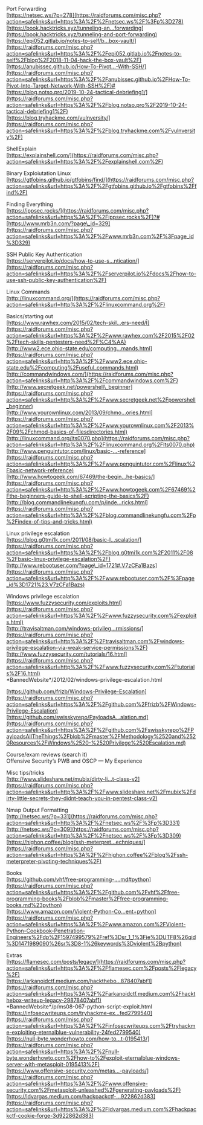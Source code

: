 Port Forwarding  
[https://netsec.ws/?p=278](https://raidforums.com/misc.php?action=safelinks&url=https%3A%2F%2Fnetsec.ws%2F%3Fp%3D278)  
[https://book.hacktricks.xyz/tunneling-an...forwarding](https://book.hacktricks.xyz/tunneling-and-port-forwarding)  
[https://epi052.gitlab.io/notes-to-self/b...box-vault/](https://raidforums.com/misc.php?action=safelinks&url=https%3A%2F%2Fepi052.gitlab.io%2Fnotes-to-self%2Fblog%2F2018-11-04-hack-the-box-vault%2F)  
[https://anubissec.github.io/How-To-Pivot...-With-SSH/](https://raidforums.com/misc.php?action=safelinks&url=https%3A%2F%2Fanubissec.github.io%2FHow-To-Pivot-Into-Target-Network-With-SSH%2F)#  
[https://blog.notso.pro/2019-10-24-tactical-debriefing1/](https://raidforums.com/misc.php?action=safelinks&url=https%3A%2F%2Fblog.notso.pro%2F2019-10-24-tactical-debriefing1%2F)  
[https://blog.tryhackme.com/vulnversity/](https://raidforums.com/misc.php?action=safelinks&url=https%3A%2F%2Fblog.tryhackme.com%2Fvulnversity%2F)  
  
ShellExplain  
[https://explainshell.com/](https://raidforums.com/misc.php?action=safelinks&url=https%3A%2F%2Fexplainshell.com%2F)  
  
Binary Exploiutation Linux  
[https://gtfobins.github.io/gtfobins/find/](https://raidforums.com/misc.php?action=safelinks&url=https%3A%2F%2Fgtfobins.github.io%2Fgtfobins%2Ffind%2F)  
  
Finding Everything  
[https://ippsec.rocks/](https://raidforums.com/misc.php?action=safelinks&url=https%3A%2F%2Fippsec.rocks%2F)?#  
[https://www.mrb3n.com/?page\_id=329](https://raidforums.com/misc.php?action=safelinks&url=https%3A%2F%2Fwww.mrb3n.com%2F%3Fpage_id%3D329)  
  
SSH Public Key Authentication  
[https://serverpilot.io/docs/how-to-use-s...ntication/](https://raidforums.com/misc.php?action=safelinks&url=https%3A%2F%2Fserverpilot.io%2Fdocs%2Fhow-to-use-ssh-public-key-authentication%2F)  
  
Linux Commands  
[http://linuxcommand.org/](https://raidforums.com/misc.php?action=safelinks&url=http%3A%2F%2Flinuxcommand.org%2F)  
  
Basics/starting out  
[https://www.rawhex.com/2015/02/tech-skil...ers-need/Ī](https://raidforums.com/misc.php?action=safelinks&url=https%3A%2F%2Fwww.rawhex.com%2F2015%2F02%2Ftech-skills-pentesters-need%2F%C4%AA)  
[http://www2.ece.ohio-state.edu/computing...mands.html](https://raidforums.com/misc.php?action=safelinks&url=http%3A%2F%2Fwww2.ece.ohio-state.edu%2Fcomputing%2Fuseful_commands.html)  
[http://commandwindows.com/](https://raidforums.com/misc.php?action=safelinks&url=http%3A%2F%2Fcommandwindows.com%2F)  
[http://www.secretgeek.net/powershell\_beginner](https://raidforums.com/misc.php?action=safelinks&url=http%3A%2F%2Fwww.secretgeek.net%2Fpowershell_beginner)  
[http://www.yourownlinux.com/2013/09/chmo...ories.html](https://raidforums.com/misc.php?action=safelinks&url=http%3A%2F%2Fwww.yourownlinux.com%2F2013%2F09%2Fchmod-basics-of-filesdirectories.html)  
[http://linuxcommand.org/lts0070.php](https://raidforums.com/misc.php?action=safelinks&url=http%3A%2F%2Flinuxcommand.org%2Flts0070.php)  
[http://www.penguintutor.com/linux/basic-...-reference](https://raidforums.com/misc.php?action=safelinks&url=http%3A%2F%2Fwww.penguintutor.com%2Flinux%2Fbasic-network-reference)  
[http://www.howtogeek.com/67469/the-begin...he-basics/](https://raidforums.com/misc.php?action=safelinks&url=http%3A%2F%2Fwww.howtogeek.com%2F67469%2Fthe-beginners-guide-to-shell-scripting-the-basics%2F)  
[http://blog.commandlinekungfu.com/p/inde...ricks.html](https://raidforums.com/misc.php?action=safelinks&url=http%3A%2F%2Fblog.commandlinekungfu.com%2Fp%2Findex-of-tips-and-tricks.html)  
  
Linux privilege escalation  
[https://blog.g0tmi1k.com/2011/08/basic-l...scalation/](https://raidforums.com/misc.php?action=safelinks&url=https%3A%2F%2Fblog.g0tmi1k.com%2F2011%2F08%2Fbasic-linux-privilege-escalation%2F)  
[http://www.rebootuser.com/?page\_id=1721#.V7zCFa1Bazs](https://raidforums.com/misc.php?action=safelinks&url=http%3A%2F%2Fwww.rebootuser.com%2F%3Fpage_id%3D1721%23.V7zCFa1Bazs)  
  
Windows privilege escalation  
[https://www.fuzzysecurity.com/exploits.html](https://raidforums.com/misc.php?action=safelinks&url=https%3A%2F%2Fwww.fuzzysecurity.com%2Fexploits.html)  
[http://travisaltman.com/windows-privileg...rmissions/](https://raidforums.com/misc.php?action=safelinks&url=http%3A%2F%2Ftravisaltman.com%2Fwindows-privilege-escalation-via-weak-service-permissions%2F)  
[http://www.fuzzysecurity.com/tutorials/16.html](https://raidforums.com/misc.php?action=safelinks&url=http%3A%2F%2Fwww.fuzzysecurity.com%2Ftutorials%2F16.html)  
\*BannedWebsite\*/2012/02/windows-privilege-escalation.html  
  
[https://github.com/frizb/Windows-Privilege-Escalation](https://raidforums.com/misc.php?action=safelinks&url=https%3A%2F%2Fgithub.com%2Ffrizb%2FWindows-Privilege-Escalation)  
[https://github.com/swisskyrepo/PayloadsA...alation.md](https://raidforums.com/misc.php?action=safelinks&url=https%3A%2F%2Fgithub.com%2Fswisskyrepo%2FPayloadsAllTheThings%2Fblob%2Fmaster%2FMethodology%2520and%2520Resources%2FWindows%2520-%2520Privilege%2520Escalation.md)  
  
Course/exam reviews (search it)  
Offensive Security’s PWB and OSCP — My Experience  
  
Misc tips/tricks  
[http://www.slideshare.net/mubix/dirty-li...t-class-v2](https://raidforums.com/misc.php?action=safelinks&url=http%3A%2F%2Fwww.slideshare.net%2Fmubix%2Fdirty-little-secrets-they-didnt-teach-you-in-pentest-class-v2)  
  
Nmap Output Formatting  
[http://netsec.ws/?p=331](https://raidforums.com/misc.php?action=safelinks&url=http%3A%2F%2Fnetsec.ws%2F%3Fp%3D331)  
[http://netsec.ws/?p=309](https://raidforums.com/misc.php?action=safelinks&url=http%3A%2F%2Fnetsec.ws%2F%3Fp%3D309)  
[https://highon.coffee/blog/ssh-meterpret...echniques/](https://raidforums.com/misc.php?action=safelinks&url=https%3A%2F%2Fhighon.coffee%2Fblog%2Fssh-meterpreter-pivoting-techniques%2F)  
  
Books  
[https://github.com/vhf/free-programming-....md#python](https://raidforums.com/misc.php?action=safelinks&url=https%3A%2F%2Fgithub.com%2Fvhf%2Ffree-programming-books%2Fblob%2Fmaster%2Ffree-programming-books.md%23python)  
[https://www.amazon.com/Violent-Python-Co...ent+python](https://raidforums.com/misc.php?action=safelinks&url=https%3A%2F%2Fwww.amazon.com%2FViolent-Python-Cookbook-Penetration-Engineers%2Fdp%2F1597499579%2Fref%3Dsr_1_1%3Fie%3DUTF8%26qid%3D1471989090%26sr%3D8-1%26keywords%3Dviolent%2Bpython)  
  
Extras  
[https://flamesec.com/posts/legacy/](https://raidforums.com/misc.php?action=safelinks&url=https%3A%2F%2Fflamesec.com%2Fposts%2Flegacy%2F)  
[https://arkanoidctf.medium.com/hackthebo...878407abf1](https://raidforums.com/misc.php?action=safelinks&url=https%3A%2F%2Farkanoidctf.medium.com%2Fhackthebox-writeup-legacy-29878407abf1)  
\*BannedWebsite\*/p/ms08-067-python-script-exploit.html  
[https://infosecwriteups.com/tryhackme-ex...fed2799540](https://raidforums.com/misc.php?action=safelinks&url=https%3A%2F%2Finfosecwriteups.com%2Ftryhackme-exploiting-eternalblue-vulnerability-24fed2799540)  
[https://null-byte.wonderhowto.com/how-to...t-0195413/](https://raidforums.com/misc.php?action=safelinks&url=https%3A%2F%2Fnull-byte.wonderhowto.com%2Fhow-to%2Fexploit-eternalblue-windows-server-with-metasploit-0195413%2F)  
[https://www.offensive-security.com/metas...-payloads/](https://raidforums.com/misc.php?action=safelinks&url=https%3A%2F%2Fwww.offensive-security.com%2Fmetasploit-unleashed%2Fgenerating-payloads%2F)  
[https://ldvargas.medium.com/hackpackctf-...922862d383](https://raidforums.com/misc.php?action=safelinks&url=https%3A%2F%2Fldvargas.medium.com%2Fhackpackctf-cookie-forge-3d922862d383)

[](https://raidforums.com/newreply.php?tid=128900&replyto=3571941 "Quote this message in a reply")